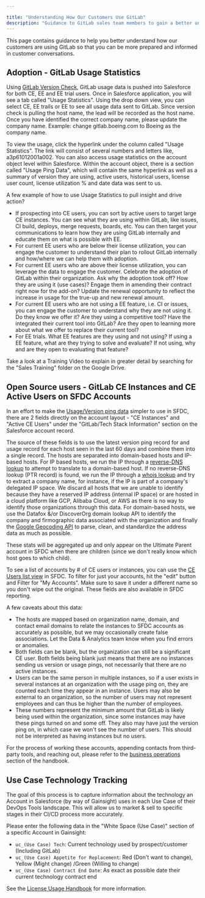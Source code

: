```yaml
---

title: "Understanding How Our Customers Use GitLab"
description: "Guidance to GitLab sales team members to gain a better understanding of how customers are using GitLab"
---
```








This page contains guidance to help you better understand how our customers are using GitLab so that you can be more prepared and informed in customer conversations.

## Adoption - GitLab Usage Statistics

Using [GitLab Version Check](/handbook/sales/process/version-check/), GitLab usage data is pushed into Salesforce for both CE, EE and EE trial users.
Once in Salesforce application, you will see a tab called "Usage Statistics".
Using the drop down view, you can select CE, EE trails or EE to see all usage data sent to GitLab.
Since version check is pulling the host name, the lead will be recorded as the host name.  Once you have identified the correct company name, please update the company name.
Example: change gitlab.boeing.com to Boeing as the company name.

To view the usage, click the hyperlink under the column called "Usage Statistics".
The link will consist of several numbers and letters like, a3p61012001a002.
You can also access usage statistics on the account object level within Salesforce.
Within the account object, there is a section called "Usage Ping Data", which will contain the same hyperlink as well as a summary of version they are using, active users, historical users, license user count, license utilization % and date data was sent to us.

A few example of how to use Usage Statistics to pull insight and drive action?
- If prospecting into CE users, you can sort by active users to target large CE instances.
You can see what they are using within GitLab, like issues, CI build, deploys, merge requests, boards, etc.
You can then target your communications to learn how they are using GitLab internally and educate them on what is possible with EE.
- For current EE users who are below their license utilization, you can engage the customer to understand their plan to rollout GitLab internally and how/where we can help them with adoption.
- For current EE users who are above their license utilization, you can leverage the data to engage the customer.
Celebrate the adoption of GitLab within their organization.  Ask why the adoption took off?  How they are using it (use cases)? Engage them in amending their contract right now for the add-on?
Update the renewal opportunity to reflect the increase in usage for the true-up and new renewal amount.
- For current EE users who are not using a EE feature, i.e. CI or issues, you can engage the customer to understand why they are not using it.
Do they know we offer it?
Are they using a competitive tool?
Have the integrated their current tool into GitLab?
Are they open to learning more about what we offer to replace their current tool?
- For EE trials.
What EE features are they using and not using?
If using a EE feature, what are they trying to solve and evaluate?
If not using, why and are they open to evaluating that feature?

Take a look at a Training Video to explain in greater detail by searching for the "Sales Training" folder on the Google Drive.

## Open Source users - GitLab CE Instances and CE Active Users on SFDC Accounts

In an effort to make the [Usage/Version ping data](https://docs.gitlab.com/ee/administration/settings/usage_statistics.html) simpler to use in SFDC, there are 2 fields directly on the account layout - "CE Instances" and "Active CE Users" under the "GitLab/Tech Stack Information" section on the Salesforce account record.

The source of these fields is to use the latest version ping record for and usage record for each host seen in the last 60 days and combine them into a single record.
The hosts are separated into domain-based hosts and IP-based hosts.
For IP based hosts, we run the IP through a [reverse-DNS lookup](https://en.wikipedia.org/wiki/Reverse_DNS_lookup) to attempt to translate to a domain-based host.
If no reverse-DNS lookup (PTR record) is found, we run the IP through a [whois lookup](https://en.wikipedia.org/wiki/WHOIS) and try to extract a company name, for instance, if the IP is part of a company's delegated IP space.
We discard all hosts that we are unable to identify because they have a reserved IP address (internal IP space) or are hosted in a cloud platform like GCP, Alibaba Cloud, or AWS as there is no way to identify those organizations through this data.
For domain-based hosts, we use the Datafox &/or DiscoverOrg domain lookup API to identify the company and firmographic data associated with the organization and finally the [Google Geocoding API](https://developers.google.com/maps/documentation/geocoding/start) to parse, clean, and standardize the address data as much as possible.

These stats will be aggregated up and only appear on the Ultimate Parent account in SFDC when there are children (since we don't really know which host goes to which child).

To see a list of accounts by # of CE users or instances, you can use the [CE Users list view](https://na34.salesforce.com/001?fcf=00B61000004XccM) in SFDC.
To filter for just your accounts, hit the "edit" button and Filter for "My Accounts".
Make sure to save it under a different name so you don't wipe out the original.
These fields are also available in SFDC reporting.

A few caveats about this data:
- The hosts are mapped based on organization name, domain, and contact email domains to relate the instances to SFDC accounts as accurately as possible, but we may occasionally create false associations.
Let the Data & Analytics team know when you find errors or anomalies.
- Both fields can be blank, but the organization can still be a significant CE user.
Both fields being blank just means that there are no instances sending us version or usage pings, not necessarily that there are no active instances.
- Users can be the same person in multiple instances, so if a user exists in several instances at an organization with the usage ping on, they are counted each time they appear in an instance.
Users may also be external to an organization, so the number of users may not represent employees and can thus be higher than the number of employees.
- These numbers represent the minimum amount that GitLab is likely being used within the organization, since some instances may have these pings turned on and some off.
They also may have just the version ping on, in which case we won't see the number of users.
This should not be interpreted as having instances but no users.

For the process of working these accounts, appending contacts from third-party tools, and reaching out, please refer to the [business operations](/handbook/business-technology/) section of the handbook.

## Use Case Technology Tracking

The goal of this process is to capture information about the technology an Account in Salesforce (by way of Gainsight) uses in each Use Case of their DevOps Tools landscape. This will allow us to market & sell to specific stages in their CI/CD process more accurately.

Please enter the following data in the "White Space (Use Case)" section of a specific Account in Gainsight:

- `uc_(Use Case) Tech`: Current technology used by prospect/customer (Including GitLab)
- `uc_(Use Case) Appetite for Replacement`: Red (Don't want to change), Yellow (Might change) /Green (Willing to change)
- `uc_(Use Case) Contract End Date`: As exact as possible date their current technology contract end


See the [License Usage Handbook](/handbook/sales/field-operations/sales-systems/license-usage-app/) for more information.
